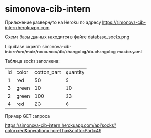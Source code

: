 # simonova-cib-intern
Приложение развернуто на Heroku по адресу https://simonova-cib-intern.herokuapp.com

Схема базы данных находится в файле database_socks.png

Liquibase скрипт: simonova-cib-intern/src/main/resources/db/changelog/db.changelog-master.yaml

 Таблица socks заполнена:<br>
 <table>
  <tr>
    <td>id</td><td>color</td><td>cotton_part</td><td>quantity</td>
  </tr>
  <tr>
  <td>1</td><td>red</td><td>50</td><td>5</td>
  </tr>
  <tr>
    <td>3</td><td>green</td><td>10</td><td>10</td>
  </tr>
  <tr>
    <td>2</td><td>green</td><td>100</td><td>23</td>
  </tr>
    <tr>
    <td>4</td><td>red</td><td>23</td><td>6</td>
  </tr>
  </table>
  
 Пример GET запроса
 
 https://simonova-cib-intern.herokuapp.com/api/socks?color=red&operation=moreThan&cottonPart=49
